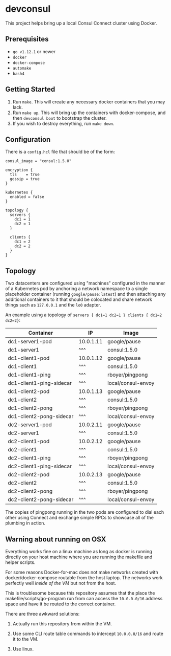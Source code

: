 # devconsul

This project helps bring up a local Consul Connect cluster using Docker.

## Prerequisites

* `go v1.12.1` or newer
* `docker`
* `docker-compose`
* `automake`
* `bash4`

## Getting Started

1. Run `make`. This will create any necessary docker containers that you may
   lack.
2. Run `make up`. This will bring up the containers with docker-compose, and
   then `devconsul boot` to bootstrap the cluster.
3. If you wish to destroy everything, run `make down`.

## Configuration

There is a `config.hcl` file that should be of the form:

```hcl
consul_image = "consul:1.5.0"

encryption {
  tls    = true
  gossip = true
}

kubernetes {
  enabled = false
}

topology {
  servers {
    dc1 = 1
    dc2 = 1
  }

  clients {
    dc1 = 2
    dc2 = 2
  }
}
```

## Topology

Two datacenters are configured using "machines" configured in the manner of a
Kubernetes pod by anchoring a network namespace to a single placeholder
container (running `google/pause:latest`) and then attaching any additional
containers to it that should be colocated and share network things such as
`127.0.0.1` and the `lo0` adapter.

An example using a topology of `servers { dc1=1 dc2=1 } clients { dc1=2
dc2=2}`:

| Container                | IP        | Image              |
| ----------------         | --------- | ------------------ |
| dc1-server1-pod          | 10.0.1.11 | google/pause       |
| dc1-server1              | ^^^       | consul:1.5.0       |
| dc1-client1-pod          | 10.0.1.12 | google/pause       |
| dc1-client1              | ^^^       | consul:1.5.0       |
| dc1-client1-ping         | ^^^       | rboyer/pingpong    |
| dc1-client1-ping-sidecar | ^^^       | local/consul-envoy |
| dc1-client2-pod          | 10.0.1.13 | google/pause       |
| dc1-client2              | ^^^       | consul:1.5.0       |
| dc1-client2-pong         | ^^^       | rboyer/pingpong    |
| dc1-client2-pong-sidecar | ^^^       | local/consul-envoy |
| dc2-server1-pod          | 10.0.2.11 | google/pause       |
| dc2-server1              | ^^^       | consul:1.5.0       |
| dc2-client1-pod          | 10.0.2.12 | google/pause       |
| dc2-client1              | ^^^       | consul:1.5.0       |
| dc2-client1-ping         | ^^^       | rboyer/pingpong    |
| dc2-client1-ping-sidecar | ^^^       | local/consul-envoy |
| dc2-client2-pod          | 10.0.2.13 | google/pause       |
| dc2-client2              | ^^^       | consul:1.5.0       |
| dc2-client2-pong         | ^^^       | rboyer/pingpong    |
| dc2-client2-pong-sidecar | ^^^       | local/consul-envoy |

The copies of pingpong running in the two pods are configured to dial each
other using Connect and exchange simple RPCs to showcase all of the plumbing in
action.

## Warning about running on OSX

Everything works fine on a linux machine as long as docker is running directly
on your host machine where you are running the makefile and helper scripts.

For some reasons Docker-for-mac does not make networks created with
docker/docker-compose routable from the host laptop. The networks work
perfectly well _inside of the VM_ but not from the host.

This is troublesome because this repository assumes that the place the
makefile/scripts/go-program run from can access the `10.0.0.0/16` address space
and have it be routed to the correct container.

There are three awkward solutions:

1. Actually run this repository from within the VM.

2. Use some CLI route table commands to intercept `10.0.0.0/16` and route it to
   the VM.

3. Use linux.

